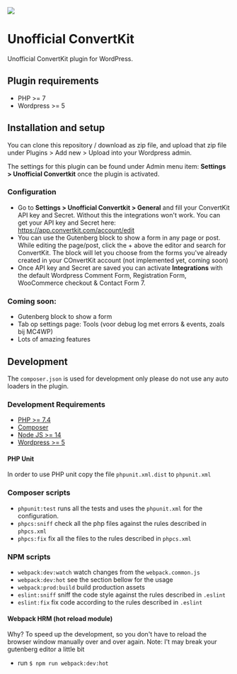 ![](https://github.com/ibericode/unofficial-convertkit/workflows/PHP/badge.svg)

# Unofficial ConvertKit

Unofficial ConvertKit plugin for WordPress.

## Plugin requirements

- PHP >= 7
- Wordpress >= 5

## Installation and setup

You can clone this repository / download as zip file, and upload that zip file under Plugins > Add new > Upload into your Wordpress admin. 

The settings for this plugin can be found under Admin menu item: **Settings > Unofficial Convertkit** once the plugin is activated.

### Configuration
- Go to **Settings > Unofficial Convertkit > General** and fill your ConvertKit API key and Secret. Without this the integrations won't work.  You can get your API key and Secret here: https://app.convertkit.com/account/edit
- You can use the Gutenberg block to show a form in any page or post. While editing the page/post, click the + above the editor and search for ConvertKit. The block will let you choose from the forms you've already created in your COnvertKit account (not implemented yet, coming soon)
- Once API key and Secret are saved you can activate **Integrations** with the default Wordpress Comment Form, Registration Form, WooCommerce checkout & Contact Form 7. 


### Coming soon:
- Gutenberg block to show a form
- Tab op settings page: Tools (voor debug log met errors & events, zoals bij MC4WP)
- Lots of amazing features

## Development

The `composer.json` is used for development only please do not use any auto loaders in the plugin.

### Development Requirements

- [PHP >= 7.4](https://www.php.net/downloads.php#v7.4.6)
- [Composer](https://getcomposer.org/)
- [Node JS >= 14](https://nodejs.org/)
- [Wordpress >= 5](https://nl.wordpress.org/download/)

#### PHP Unit

In order to use PHP unit copy the file `phpunit.xml.dist` to `phpunit.xml`

### Composer scripts

- `phpunit:test` runs all the tests and uses the `phpunit.xml` for the configuration.
- `phpcs:sniff` check all the php files against the rules described in `phpcs.xml`
- `phpcs:fix` fix all the files to the rules described in `phpcs.xml`

### NPM scripts

- `webpack:dev:watch` watch changes from the `webpack.common.js`
- `webpack:dev:hot` see the section bellow for the usage
- `webpack:prod:build` build production assets
- `eslint:sniff` sniff the code style against the rules described in `.eslint`
- `eslint:fix` fix code according to the rules described in `.eslint`  

#### Webpack HRM (hot reload module)

Why? To speed up the development, so you don't have to reload the browser window manually over and over again.
Note: I't may break your gutenberg editor a little bit
- run `$ npm run webpack:dev:hot`
